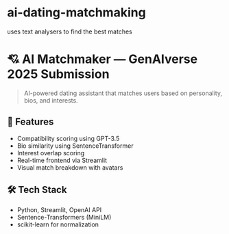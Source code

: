 # ai-dating-matchmaking
uses text analysers to  find the best matches
# 💘 AI Matchmaker — GenAIverse 2025 Submission

> AI-powered dating assistant that matches users based on personality, bios, and interests.

## 🧠 Features
- Compatibility scoring using GPT-3.5
- Bio similarity using SentenceTransformer
- Interest overlap scoring
- Real-time frontend via Streamlit
- Visual match breakdown with avatars

## 🛠️ Tech Stack
- Python, Streamlit, OpenAI API
- Sentence-Transformers (MiniLM)
- scikit-learn for normalization
